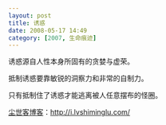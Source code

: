 ```yaml
---
layout: post
title: 诱惑
date: 2008-05-17 14:49
category: [2007, 生命痕迹]
---
```

<div class="articleContent">诱惑源自人性本身所固有的贪婪与虚荣。

抵制诱惑要靠敏锐的洞察力和非常的自制力。

只有抵制住了诱惑才能逃离被人任意摆布的怪圈。</div>

<a href="http://i.lvshiminglu.com/">尘世客博客</a>：<a href="http://i.lvshiminglu.com/">http://i.lvshiminglu.com/</a>

